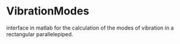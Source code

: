 # VibrationModes
interface in matlab for the calculation of the modes of vibration in a rectangular parallelepiped.
